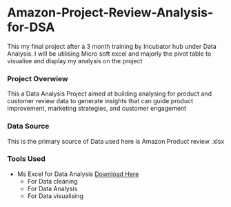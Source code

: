# Amazon-Project-Review-Analysis-for-DSA

This my final project after a 3 month training by Incubator hub under Data Analysis. 
I will be utilising Micro soft excel and majorly the pivot table to visualise and display my analysis on the project

### Project Overwiew

This a Data Analysis Project aimed at building analysing for product and customer review data to generate insights that can guide product improvement, marketing strategies, and customer engagement

### Data Source
This is the primary source of Data used here is Amazon Product review .xlsx

### Tools Used
- Ms Excel for Data Analysis [Download Here](https://www.microsoft.com/en/microsoft-365/excel)
   - For Data cleaning
   - For Data Analysis
   - For Data visualising  
